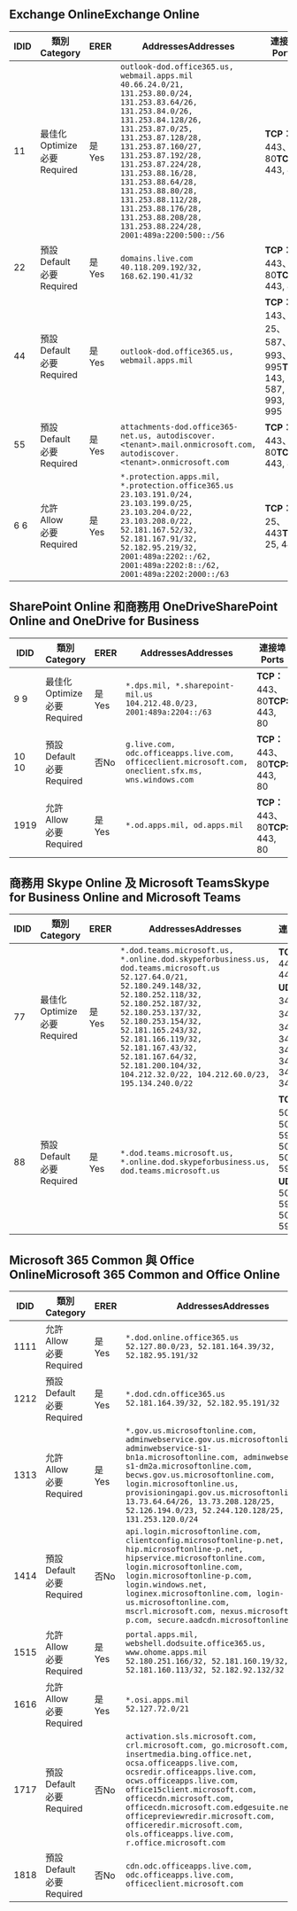 <!--THIS FILE IS AUTOMATICALLY GENERATED. MANUAL CHANGES WILL BE OVERWRITTEN.-->
<!--Please contact the Office 365 Endpoints team with any questions.-->
<!--USGovDoD endpoints version 2019021200-->
<!--File generated 2019-02-12 17:00:06.9233-->

## <a name="exchange-online"></a><span data-ttu-id="8ede6-101">Exchange Online</span><span class="sxs-lookup"><span data-stu-id="8ede6-101">Exchange Online</span></span>

<span data-ttu-id="8ede6-102">ID</span><span class="sxs-lookup"><span data-stu-id="8ede6-102">ID</span></span> | <span data-ttu-id="8ede6-103">類別</span><span class="sxs-lookup"><span data-stu-id="8ede6-103">Category</span></span> | <span data-ttu-id="8ede6-104">ER</span><span class="sxs-lookup"><span data-stu-id="8ede6-104">ER</span></span> | <span data-ttu-id="8ede6-105">Addresses</span><span class="sxs-lookup"><span data-stu-id="8ede6-105">Addresses</span></span> | <span data-ttu-id="8ede6-106">連接埠</span><span class="sxs-lookup"><span data-stu-id="8ede6-106">Ports</span></span>
-- | -------------------- | --- | ---------------------------------------------------------------------------------------------------------------------------------------------------------------------------------------------------------------------------------------------------------------------------------------------------------------------------------------------------------------------------------------------- | -------------------------------
<span data-ttu-id="8ede6-107">1</span><span class="sxs-lookup"><span data-stu-id="8ede6-107">1</span></span> | <span data-ttu-id="8ede6-108">最佳化</span><span class="sxs-lookup"><span data-stu-id="8ede6-108">Optimize</span></span><BR><span data-ttu-id="8ede6-109">必要</span><span class="sxs-lookup"><span data-stu-id="8ede6-109">Required</span></span> | <span data-ttu-id="8ede6-110">是</span><span class="sxs-lookup"><span data-stu-id="8ede6-110">Yes</span></span> | `outlook-dod.office365.us, webmail.apps.mil`<BR>`40.66.24.0/21, 131.253.80.0/24, 131.253.83.64/26, 131.253.84.0/26, 131.253.84.128/26, 131.253.87.0/25, 131.253.87.128/28, 131.253.87.160/27, 131.253.87.192/28, 131.253.87.224/28, 131.253.88.16/28, 131.253.88.64/28, 131.253.88.80/28, 131.253.88.112/28, 131.253.88.176/28, 131.253.88.208/28, 131.253.88.224/28, 2001:489a:2200:500::/56` | <span data-ttu-id="8ede6-111">**TCP：** 443、80</span><span class="sxs-lookup"><span data-stu-id="8ede6-111">**TCP:** 443, 80</span></span>
<span data-ttu-id="8ede6-112">2</span><span class="sxs-lookup"><span data-stu-id="8ede6-112">2</span></span> | <span data-ttu-id="8ede6-113">預設</span><span class="sxs-lookup"><span data-stu-id="8ede6-113">Default</span></span><BR><span data-ttu-id="8ede6-114">必要</span><span class="sxs-lookup"><span data-stu-id="8ede6-114">Required</span></span> | <span data-ttu-id="8ede6-115">是</span><span class="sxs-lookup"><span data-stu-id="8ede6-115">Yes</span></span> | `domains.live.com`<BR>`40.118.209.192/32, 168.62.190.41/32` | <span data-ttu-id="8ede6-116">**TCP：** 443、80</span><span class="sxs-lookup"><span data-stu-id="8ede6-116">**TCP:** 443, 80</span></span>
<span data-ttu-id="8ede6-117">4</span><span class="sxs-lookup"><span data-stu-id="8ede6-117">4</span></span> | <span data-ttu-id="8ede6-118">預設</span><span class="sxs-lookup"><span data-stu-id="8ede6-118">Default</span></span><BR><span data-ttu-id="8ede6-119">必要</span><span class="sxs-lookup"><span data-stu-id="8ede6-119">Required</span></span> | <span data-ttu-id="8ede6-120">是</span><span class="sxs-lookup"><span data-stu-id="8ede6-120">Yes</span></span> | `outlook-dod.office365.us, webmail.apps.mil` | <span data-ttu-id="8ede6-121">**TCP：** 143、25、587、993、995</span><span class="sxs-lookup"><span data-stu-id="8ede6-121">**TCP:** 143, 25, 587, 993, 995</span></span>
<span data-ttu-id="8ede6-122">5</span><span class="sxs-lookup"><span data-stu-id="8ede6-122">5</span></span> | <span data-ttu-id="8ede6-123">預設</span><span class="sxs-lookup"><span data-stu-id="8ede6-123">Default</span></span><BR><span data-ttu-id="8ede6-124">必要</span><span class="sxs-lookup"><span data-stu-id="8ede6-124">Required</span></span> | <span data-ttu-id="8ede6-125">是</span><span class="sxs-lookup"><span data-stu-id="8ede6-125">Yes</span></span> | `attachments-dod.office365-net.us, autodiscover.<tenant>.mail.onmicrosoft.com, autodiscover.<tenant>.onmicrosoft.com` | <span data-ttu-id="8ede6-126">**TCP：** 443、80</span><span class="sxs-lookup"><span data-stu-id="8ede6-126">**TCP:** 443, 80</span></span>
<span data-ttu-id="8ede6-127">6 </span><span class="sxs-lookup"><span data-stu-id="8ede6-127">6</span></span> | <span data-ttu-id="8ede6-128">允許</span><span class="sxs-lookup"><span data-stu-id="8ede6-128">Allow</span></span><BR><span data-ttu-id="8ede6-129">必要</span><span class="sxs-lookup"><span data-stu-id="8ede6-129">Required</span></span> | <span data-ttu-id="8ede6-130">是</span><span class="sxs-lookup"><span data-stu-id="8ede6-130">Yes</span></span> | `*.protection.apps.mil, *.protection.office365.us`<BR>`23.103.191.0/24, 23.103.199.0/25, 23.103.204.0/22, 23.103.208.0/22, 52.181.167.52/32, 52.181.167.91/32, 52.182.95.219/32, 2001:489a:2202::/62, 2001:489a:2202:8::/62, 2001:489a:2202:2000::/63` | <span data-ttu-id="8ede6-131">**TCP：** 25、443</span><span class="sxs-lookup"><span data-stu-id="8ede6-131">**TCP:** 25, 443</span></span>

## <a name="sharepoint-online-and-onedrive-for-business"></a><span data-ttu-id="8ede6-132">SharePoint Online 和商務用 OneDrive</span><span class="sxs-lookup"><span data-stu-id="8ede6-132">SharePoint Online and OneDrive for Business</span></span>

<span data-ttu-id="8ede6-133">ID</span><span class="sxs-lookup"><span data-stu-id="8ede6-133">ID</span></span> | <span data-ttu-id="8ede6-134">類別</span><span class="sxs-lookup"><span data-stu-id="8ede6-134">Category</span></span> | <span data-ttu-id="8ede6-135">ER</span><span class="sxs-lookup"><span data-stu-id="8ede6-135">ER</span></span> | <span data-ttu-id="8ede6-136">Addresses</span><span class="sxs-lookup"><span data-stu-id="8ede6-136">Addresses</span></span> | <span data-ttu-id="8ede6-137">連接埠</span><span class="sxs-lookup"><span data-stu-id="8ede6-137">Ports</span></span>
-- | -------------------- | --- | ---------------------------------------------------------------------------------------------------- | ----------------
<span data-ttu-id="8ede6-138">9 </span><span class="sxs-lookup"><span data-stu-id="8ede6-138">9</span></span> | <span data-ttu-id="8ede6-139">最佳化</span><span class="sxs-lookup"><span data-stu-id="8ede6-139">Optimize</span></span><BR><span data-ttu-id="8ede6-140">必要</span><span class="sxs-lookup"><span data-stu-id="8ede6-140">Required</span></span> | <span data-ttu-id="8ede6-141">是</span><span class="sxs-lookup"><span data-stu-id="8ede6-141">Yes</span></span> | `*.dps.mil, *.sharepoint-mil.us`<BR>`104.212.48.0/23, 2001:489a:2204::/63` | <span data-ttu-id="8ede6-142">**TCP：** 443、80</span><span class="sxs-lookup"><span data-stu-id="8ede6-142">**TCP:** 443, 80</span></span>
<span data-ttu-id="8ede6-143">10 </span><span class="sxs-lookup"><span data-stu-id="8ede6-143">10</span></span> | <span data-ttu-id="8ede6-144">預設</span><span class="sxs-lookup"><span data-stu-id="8ede6-144">Default</span></span><BR><span data-ttu-id="8ede6-145">必要</span><span class="sxs-lookup"><span data-stu-id="8ede6-145">Required</span></span> | <span data-ttu-id="8ede6-146">否</span><span class="sxs-lookup"><span data-stu-id="8ede6-146">No</span></span> | `g.live.com, odc.officeapps.live.com, officeclient.microsoft.com, oneclient.sfx.ms, wns.windows.com` | <span data-ttu-id="8ede6-147">**TCP：** 443、80</span><span class="sxs-lookup"><span data-stu-id="8ede6-147">**TCP:** 443, 80</span></span>
<span data-ttu-id="8ede6-148">19</span><span class="sxs-lookup"><span data-stu-id="8ede6-148">19</span></span> | <span data-ttu-id="8ede6-149">允許</span><span class="sxs-lookup"><span data-stu-id="8ede6-149">Allow</span></span><BR><span data-ttu-id="8ede6-150">必要</span><span class="sxs-lookup"><span data-stu-id="8ede6-150">Required</span></span> | <span data-ttu-id="8ede6-151">是</span><span class="sxs-lookup"><span data-stu-id="8ede6-151">Yes</span></span> | `*.od.apps.mil, od.apps.mil` | <span data-ttu-id="8ede6-152">**TCP：** 443、80</span><span class="sxs-lookup"><span data-stu-id="8ede6-152">**TCP:** 443, 80</span></span>

## <a name="skype-for-business-online-and-microsoft-teams"></a><span data-ttu-id="8ede6-153">商務用 Skype Online 及 Microsoft Teams</span><span class="sxs-lookup"><span data-stu-id="8ede6-153">Skype for Business Online and Microsoft Teams</span></span>

<span data-ttu-id="8ede6-154">ID</span><span class="sxs-lookup"><span data-stu-id="8ede6-154">ID</span></span> | <span data-ttu-id="8ede6-155">類別</span><span class="sxs-lookup"><span data-stu-id="8ede6-155">Category</span></span> | <span data-ttu-id="8ede6-156">ER</span><span class="sxs-lookup"><span data-stu-id="8ede6-156">ER</span></span> | <span data-ttu-id="8ede6-157">Addresses</span><span class="sxs-lookup"><span data-stu-id="8ede6-157">Addresses</span></span> | <span data-ttu-id="8ede6-158">連接埠</span><span class="sxs-lookup"><span data-stu-id="8ede6-158">Ports</span></span>
-- | -------------------- | --- | -------------------------------------------------------------------------------------------------------------------------------------------------------------------------------------------------------------------------------------------------------------------------------------------------------------------------------------------------------- | --------------------------------------------------
<span data-ttu-id="8ede6-159">7</span><span class="sxs-lookup"><span data-stu-id="8ede6-159">7</span></span> | <span data-ttu-id="8ede6-160">最佳化</span><span class="sxs-lookup"><span data-stu-id="8ede6-160">Optimize</span></span><BR><span data-ttu-id="8ede6-161">必要</span><span class="sxs-lookup"><span data-stu-id="8ede6-161">Required</span></span> | <span data-ttu-id="8ede6-162">是</span><span class="sxs-lookup"><span data-stu-id="8ede6-162">Yes</span></span> | `*.dod.teams.microsoft.us, *.online.dod.skypeforbusiness.us, dod.teams.microsoft.us`<BR>`52.127.64.0/21, 52.180.249.148/32, 52.180.252.118/32, 52.180.252.187/32, 52.180.253.137/32, 52.180.253.154/32, 52.181.165.243/32, 52.181.166.119/32, 52.181.167.43/32, 52.181.167.64/32, 52.181.200.104/32, 104.212.32.0/22, 104.212.60.0/23, 195.134.240.0/22` | <span data-ttu-id="8ede6-163">**TCP：** 443</span><span class="sxs-lookup"><span data-stu-id="8ede6-163">**TCP:** 443</span></span><BR><span data-ttu-id="8ede6-164">**UDP：** 3478、3479、3480、3481</span><span class="sxs-lookup"><span data-stu-id="8ede6-164">**UDP:** 3478, 3479, 3480, 3481</span></span>
<span data-ttu-id="8ede6-165">8</span><span class="sxs-lookup"><span data-stu-id="8ede6-165">8</span></span> | <span data-ttu-id="8ede6-166">預設</span><span class="sxs-lookup"><span data-stu-id="8ede6-166">Default</span></span><BR><span data-ttu-id="8ede6-167">必要</span><span class="sxs-lookup"><span data-stu-id="8ede6-167">Required</span></span> | <span data-ttu-id="8ede6-168">是</span><span class="sxs-lookup"><span data-stu-id="8ede6-168">Yes</span></span> | `*.dod.teams.microsoft.us, *.online.dod.skypeforbusiness.us, dod.teams.microsoft.us` | <span data-ttu-id="8ede6-169">**TCP：** 5061、50000-59999</span><span class="sxs-lookup"><span data-stu-id="8ede6-169">**TCP:** 5061, 50000-59999</span></span><BR><span data-ttu-id="8ede6-170">**UDP：** 50000-59999</span><span class="sxs-lookup"><span data-stu-id="8ede6-170">**UDP:** 50000-59999</span></span>

## <a name="microsoft-365-common-and-office-online"></a><span data-ttu-id="8ede6-171">Microsoft 365 Common 與 Office Online</span><span class="sxs-lookup"><span data-stu-id="8ede6-171">Microsoft 365 Common and Office Online</span></span>

<span data-ttu-id="8ede6-172">ID</span><span class="sxs-lookup"><span data-stu-id="8ede6-172">ID</span></span> | <span data-ttu-id="8ede6-173">類別</span><span class="sxs-lookup"><span data-stu-id="8ede6-173">Category</span></span> | <span data-ttu-id="8ede6-174">ER</span><span class="sxs-lookup"><span data-stu-id="8ede6-174">ER</span></span> | <span data-ttu-id="8ede6-175">Addresses</span><span class="sxs-lookup"><span data-stu-id="8ede6-175">Addresses</span></span> | <span data-ttu-id="8ede6-176">連接埠</span><span class="sxs-lookup"><span data-stu-id="8ede6-176">Ports</span></span>
-- | ------------------- | --- | ---------------------------------------------------------------------------------------------------------------------------------------------------------------------------------------------------------------------------------------------------------------------------------------------------------------------------------------------------------------------------------------------- | ----------------
<span data-ttu-id="8ede6-177">11</span><span class="sxs-lookup"><span data-stu-id="8ede6-177">11</span></span> | <span data-ttu-id="8ede6-178">允許</span><span class="sxs-lookup"><span data-stu-id="8ede6-178">Allow</span></span><BR><span data-ttu-id="8ede6-179">必要</span><span class="sxs-lookup"><span data-stu-id="8ede6-179">Required</span></span> | <span data-ttu-id="8ede6-180">是</span><span class="sxs-lookup"><span data-stu-id="8ede6-180">Yes</span></span> | `*.dod.online.office365.us`<BR>`52.127.80.0/23, 52.181.164.39/32, 52.182.95.191/32` | <span data-ttu-id="8ede6-181">**TCP：** 443</span><span class="sxs-lookup"><span data-stu-id="8ede6-181">**TCP:** 443</span></span>
<span data-ttu-id="8ede6-182">12</span><span class="sxs-lookup"><span data-stu-id="8ede6-182">12</span></span> | <span data-ttu-id="8ede6-183">預設</span><span class="sxs-lookup"><span data-stu-id="8ede6-183">Default</span></span><BR><span data-ttu-id="8ede6-184">必要</span><span class="sxs-lookup"><span data-stu-id="8ede6-184">Required</span></span> | <span data-ttu-id="8ede6-185">是</span><span class="sxs-lookup"><span data-stu-id="8ede6-185">Yes</span></span> | `*.dod.cdn.office365.us`<BR>`52.181.164.39/32, 52.182.95.191/32` | <span data-ttu-id="8ede6-186">**TCP：** 443</span><span class="sxs-lookup"><span data-stu-id="8ede6-186">**TCP:** 443</span></span>
<span data-ttu-id="8ede6-187">13</span><span class="sxs-lookup"><span data-stu-id="8ede6-187">13</span></span> | <span data-ttu-id="8ede6-188">允許</span><span class="sxs-lookup"><span data-stu-id="8ede6-188">Allow</span></span><BR><span data-ttu-id="8ede6-189">必要</span><span class="sxs-lookup"><span data-stu-id="8ede6-189">Required</span></span> | <span data-ttu-id="8ede6-190">是</span><span class="sxs-lookup"><span data-stu-id="8ede6-190">Yes</span></span> | `*.gov.us.microsoftonline.com, adminwebservice.gov.us.microsoftonline.com, adminwebservice-s1-bn1a.microsoftonline.com, adminwebservice-s1-dm2a.microsoftonline.com, becws.gov.us.microsoftonline.com, login.microsoftonline.us, provisioningapi.gov.us.microsoftonline.com`<BR>`13.73.64.64/26, 13.73.208.128/25, 52.126.194.0/23, 52.244.120.128/25, 131.253.120.0/24` | <span data-ttu-id="8ede6-191">**TCP：** 443</span><span class="sxs-lookup"><span data-stu-id="8ede6-191">**TCP:** 443</span></span>
<span data-ttu-id="8ede6-192">14</span><span class="sxs-lookup"><span data-stu-id="8ede6-192">14</span></span> | <span data-ttu-id="8ede6-193">預設</span><span class="sxs-lookup"><span data-stu-id="8ede6-193">Default</span></span><BR><span data-ttu-id="8ede6-194">必要</span><span class="sxs-lookup"><span data-stu-id="8ede6-194">Required</span></span> | <span data-ttu-id="8ede6-195">否</span><span class="sxs-lookup"><span data-stu-id="8ede6-195">No</span></span> | `api.login.microsoftonline.com, clientconfig.microsoftonline-p.net, hip.microsoftonline-p.net, hipservice.microsoftonline.com, login.microsoftonline.com, login.microsoftonline-p.com, login.windows.net, loginex.microsoftonline.com, login-us.microsoftonline.com, mscrl.microsoft.com, nexus.microsoftonline-p.com, secure.aadcdn.microsoftonline-p.com` | <span data-ttu-id="8ede6-196">**TCP：** 443</span><span class="sxs-lookup"><span data-stu-id="8ede6-196">**TCP:** 443</span></span>
<span data-ttu-id="8ede6-197">15</span><span class="sxs-lookup"><span data-stu-id="8ede6-197">15</span></span> | <span data-ttu-id="8ede6-198">允許</span><span class="sxs-lookup"><span data-stu-id="8ede6-198">Allow</span></span><BR><span data-ttu-id="8ede6-199">必要</span><span class="sxs-lookup"><span data-stu-id="8ede6-199">Required</span></span> | <span data-ttu-id="8ede6-200">是</span><span class="sxs-lookup"><span data-stu-id="8ede6-200">Yes</span></span> | `portal.apps.mil, webshell.dodsuite.office365.us, www.ohome.apps.mil`<BR>`52.180.251.166/32, 52.181.160.19/32, 52.181.160.113/32, 52.182.92.132/32` | <span data-ttu-id="8ede6-201">**TCP：** 443</span><span class="sxs-lookup"><span data-stu-id="8ede6-201">**TCP:** 443</span></span>
<span data-ttu-id="8ede6-202">16</span><span class="sxs-lookup"><span data-stu-id="8ede6-202">16</span></span> | <span data-ttu-id="8ede6-203">允許</span><span class="sxs-lookup"><span data-stu-id="8ede6-203">Allow</span></span><BR><span data-ttu-id="8ede6-204">必要</span><span class="sxs-lookup"><span data-stu-id="8ede6-204">Required</span></span> | <span data-ttu-id="8ede6-205">是</span><span class="sxs-lookup"><span data-stu-id="8ede6-205">Yes</span></span> | `*.osi.apps.mil`<BR>`52.127.72.0/21` | <span data-ttu-id="8ede6-206">**TCP：** 443</span><span class="sxs-lookup"><span data-stu-id="8ede6-206">**TCP:** 443</span></span>
<span data-ttu-id="8ede6-207">17</span><span class="sxs-lookup"><span data-stu-id="8ede6-207">17</span></span> | <span data-ttu-id="8ede6-208">預設</span><span class="sxs-lookup"><span data-stu-id="8ede6-208">Default</span></span><BR><span data-ttu-id="8ede6-209">必要</span><span class="sxs-lookup"><span data-stu-id="8ede6-209">Required</span></span> | <span data-ttu-id="8ede6-210">否</span><span class="sxs-lookup"><span data-stu-id="8ede6-210">No</span></span> | `activation.sls.microsoft.com, crl.microsoft.com, go.microsoft.com, insertmedia.bing.office.net, ocsa.officeapps.live.com, ocsredir.officeapps.live.com, ocws.officeapps.live.com, office15client.microsoft.com, officecdn.microsoft.com, officecdn.microsoft.com.edgesuite.net, officepreviewredir.microsoft.com, officeredir.microsoft.com, ols.officeapps.live.com, r.office.microsoft.com` | <span data-ttu-id="8ede6-211">**TCP：** 443、80</span><span class="sxs-lookup"><span data-stu-id="8ede6-211">**TCP:** 443, 80</span></span>
<span data-ttu-id="8ede6-212">18</span><span class="sxs-lookup"><span data-stu-id="8ede6-212">18</span></span> | <span data-ttu-id="8ede6-213">預設</span><span class="sxs-lookup"><span data-stu-id="8ede6-213">Default</span></span><BR><span data-ttu-id="8ede6-214">必要</span><span class="sxs-lookup"><span data-stu-id="8ede6-214">Required</span></span> | <span data-ttu-id="8ede6-215">否</span><span class="sxs-lookup"><span data-stu-id="8ede6-215">No</span></span> | `cdn.odc.officeapps.live.com, odc.officeapps.live.com, officeclient.microsoft.com` | <span data-ttu-id="8ede6-216">**TCP：** 443、80</span><span class="sxs-lookup"><span data-stu-id="8ede6-216">**TCP:** 443, 80</span></span>
